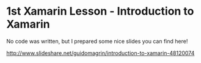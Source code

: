 # 1st Xamarin Lesson - Introduction to Xamarin
No code was written, but I prepared some nice slides you can find here!

http://www.slideshare.net/guidomagrin/introduction-to-xamarin-48120074
